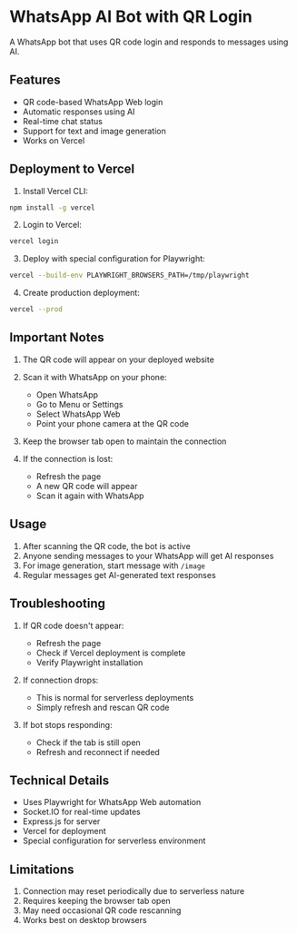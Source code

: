 # WhatsApp AI Bot with QR Login

A WhatsApp bot that uses QR code login and responds to messages using AI.

## Features

- QR code-based WhatsApp Web login
- Automatic responses using AI
- Real-time chat status
- Support for text and image generation
- Works on Vercel

## Deployment to Vercel

1. Install Vercel CLI:
```bash
npm install -g vercel
```

2. Login to Vercel:
```bash
vercel login
```

3. Deploy with special configuration for Playwright:
```bash
vercel --build-env PLAYWRIGHT_BROWSERS_PATH=/tmp/playwright
```

4. Create production deployment:
```bash
vercel --prod
```

## Important Notes

1. The QR code will appear on your deployed website
2. Scan it with WhatsApp on your phone:
   - Open WhatsApp
   - Go to Menu or Settings
   - Select WhatsApp Web
   - Point your phone camera at the QR code

3. Keep the browser tab open to maintain the connection

4. If the connection is lost:
   - Refresh the page
   - A new QR code will appear
   - Scan it again with WhatsApp

## Usage

1. After scanning the QR code, the bot is active
2. Anyone sending messages to your WhatsApp will get AI responses
3. For image generation, start message with `/image`
4. Regular messages get AI-generated text responses

## Troubleshooting

1. If QR code doesn't appear:
   - Refresh the page
   - Check if Vercel deployment is complete
   - Verify Playwright installation

2. If connection drops:
   - This is normal for serverless deployments
   - Simply refresh and rescan QR code

3. If bot stops responding:
   - Check if the tab is still open
   - Refresh and reconnect if needed

## Technical Details

- Uses Playwright for WhatsApp Web automation
- Socket.IO for real-time updates
- Express.js for server
- Vercel for deployment
- Special configuration for serverless environment

## Limitations

1. Connection may reset periodically due to serverless nature
2. Requires keeping the browser tab open
3. May need occasional QR code rescanning
4. Works best on desktop browsers
